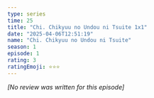 ```yaml
---
type: series
time: 25
title: "Chi. Chikyuu no Undou ni Tsuite 1x1"
date: "2025-04-06T12:51:19"
name: "Chi. Chikyuu no Undou ni Tsuite"
season: 1
episode: 1
rating: 3
ratingEmoji: ⭐️⭐️⭐️
---
```


*[No review was written for this episode]*
